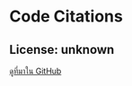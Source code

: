 # Code Citations

## License: unknown

[ดูที่มาใน GitHub](https://github.com/ibnufachrizal/bugbounty/tree/28724f15de9a14be72ffccc943f7c8e24d679116/output/01-20-2021/smartling.com/screenshots/gowitness.db)
